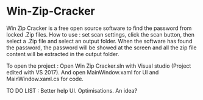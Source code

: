 # Win-Zip-Cracker
Win Zip Cracker is a free open source software to find the password from locked .Zip files.
How to use : set scan settings, click the scan button, then select a .Zip file and select an output folder.
When the software has found the password, the password will be showed at the screen and all the zip file content will be extracted in the output folder.

To open the project : Open Win Zip Cracker.sln with Visual studio (Project edited with VS 2017).
And open MainWindow.xaml for UI and MainWindow.xaml.cs for code.

TO DO LIST :
Better help UI.
Optimisations.
An idea?
